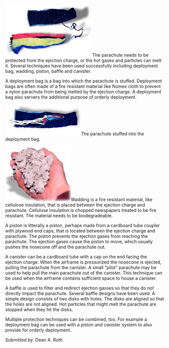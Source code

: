![](/images/recovery_deploymentbag.jpg)The parachute needs to be protected from the ejection charge, or the hot gases and particles can melt it. Several techniques have been used successfully including deployment bag, wadding, piston, baffle and canister.

A deployment bag is a bag into which the parachute is stuffed. Deployment bags are often made of a fire resistant material like Nomex cloth to prevent a nylon parachute from being melted by the ejection charge. A deployment bag also servers the additional purpose of orderly deployment.

![](/images/recovery_chuteinbag.jpg)The parachute stuffed into the deployment bag.

![](/images/recovery_cellulose.jpg)Wadding is a fire resistant material, like cellulose insulation, that is placed between the ejection charge and parachute. Cellulose insulation is chopped newspapers treated to be fire resistant. The material needs to be biodegradeable.

A piston is litterally a piston, perhaps made from a cardboard tube coupler with plywood end caps, that is located between the ejection charge and parachute. The piston prevents the ejection gases from reaching the parachute. The ejection gases cause the piston to move, which usually pushes the nosecone off and the parachute out.

A canister can be a cardboard tube with a cap on the end facing the ejection charge. When the airframe is pressurized the nosecone is ejected, pulling the parachute from the canister. A small “pilot” parachute may be used to help pull the main parachute out of the canister. This technique can be used when the airframe contains sufficient space to house a canister.

A baffle is used to filter and redirect ejection gasses so that they do not directly impact the parachute. Several baffle designs have been used. A simple design consists of two disks with holes. The disks are aligned so that the holes are not aligned. Hot particles that might melt the parachute are stopped when they hit the disks.

Multiple protection techniques can be combined, too. For example a deployment bag can be used with a piston and canister system to also provide for orderly deployment.

Submitted by: Dean A. Roth
